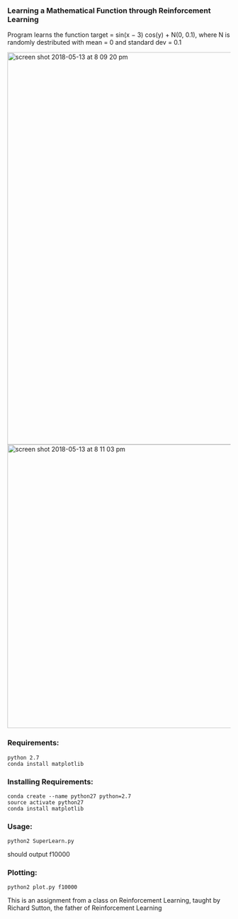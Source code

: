 ### Learning a Mathematical Function through Reinforcement Learning


Program learns the function target = sin(x − 3) cos(y) + N(0, 0.1), where N is randomly destributed with mean = 0 and standard dev = 0.1

<img width="885" alt="screen shot 2018-05-13 at 8 09 20 pm" src="https://user-images.githubusercontent.com/6922982/39976621-9e4598a4-56e9-11e8-9360-cfba7a5a5a96.png">


<img width="640" alt="screen shot 2018-05-13 at 8 11 03 pm" src="https://user-images.githubusercontent.com/6922982/39976667-ceb378da-56e9-11e8-8521-e040edb6ec5d.png">

### Requirements:
```
python 2.7
conda install matplotlib
```

### Installing Requirements:
```
conda create --name python27 python=2.7
source activate python27
conda install matplotlib
```

### Usage:
```
python2 SuperLearn.py
```
should output f10000

### Plotting:
```
python2 plot.py f10000
```


This is an assignment from a class on Reinforcement Learning, taught by Richard Sutton, the father of Reinforcement Learning
